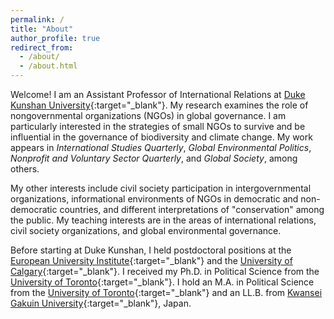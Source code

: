 ```yaml
---
permalink: /
title: "About"
author_profile: true
redirect_from:
  - /about/
  - /about.html
---
```



Welcome! I am an Assistant Professor of International Relations at [Duke Kunshan University](https://www.dukekunshan.edu.cn/){:target="_blank"}. My research examines the role of nongovernmental organizations (NGOs) in global governance. I am particularly interested in the strategies of small NGOs to survive and be influential in the governance of biodiversity and climate change. My work appears in *International Studies Quarterly*, *Global Environmental Politics*, *Nonprofit and Voluntary Sector Quarterly*, and *Global Society*, among others.

My other interests include civil society participation in intergovernmental organizations, informational environments of NGOs in democratic and non-democratic countries, and different interpretations of "conservation" among the public. My teaching interests are in the areas of international relations, civil society organizations, and global environmental governance.

Before starting at Duke Kunshan, I held postdoctoral positions at the [European University Institute](https://www.eui.eu/en/home){:target="_blank"} and the [University of Calgary](https://www.ucalgary.ca/){:target="_blank"}. I received my Ph.D. in Political Science from the [University of Toronto](https://www.utoronto.ca/){:target="_blank"}. I hold an M.A. in Political Science from the [University of Toronto](https://www.utoronto.ca/){:target="_blank"} and an LL.B. from [Kwansei Gakuin University](https://global.kwansei.ac.jp/){:target="_blank"}, Japan.
